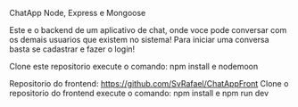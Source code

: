ChatApp
Node, Express e Mongoose

Este e o backend de um aplicativo de chat, onde voce pode conversar com os demais usuarios que existem no sistema! Para iniciar uma conversa basta se cadastrar e fazer o login!

Clone este repositorio execute o comando: 
npm install e nodemoon 

Repositorio do frontend: https://github.com/SvRafael/ChatAppFront 
Clone o repositorio do frontend execute o comando: npm install e npm run dev
